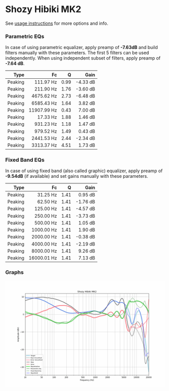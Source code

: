 # Shozy Hibiki MK2
See [usage instructions](https://github.com/jaakkopasanen/AutoEq#usage) for more options and info.

### Parametric EQs
In case of using parametric equalizer, apply preamp of **-7.63dB** and build filters manually
with these parameters. The first 5 filters can be used independently.
When using independent subset of filters, apply preamp of **-7.64 dB**.

| Type    | Fc          |    Q | Gain     |
|--------:|------------:|-----:|---------:|
| Peaking | 111.97 Hz   | 0.99 | -4.33 dB |
| Peaking | 211.90 Hz   | 1.76 | -3.60 dB |
| Peaking | 4675.62 Hz  | 2.73 | -6.48 dB |
| Peaking | 6585.43 Hz  | 1.64 | 3.82 dB  |
| Peaking | 11907.99 Hz | 0.43 | 7.00 dB  |
| Peaking | 17.33 Hz    | 1.88 | 1.46 dB  |
| Peaking | 931.23 Hz   | 1.18 | 1.47 dB  |
| Peaking | 979.52 Hz   | 1.49 | 0.43 dB  |
| Peaking | 2441.53 Hz  | 2.44 | -2.34 dB |
| Peaking | 3313.37 Hz  | 4.51 | 1.73 dB  |

### Fixed Band EQs
In case of using fixed band (also called graphic) equalizer, apply preamp of **-9.54dB**
(if available) and set gains manually with these parameters.

| Type    | Fc          |    Q | Gain     |
|--------:|------------:|-----:|---------:|
| Peaking | 31.25 Hz    | 1.41 | 0.95 dB  |
| Peaking | 62.50 Hz    | 1.41 | -1.76 dB |
| Peaking | 125.00 Hz   | 1.41 | -4.57 dB |
| Peaking | 250.00 Hz   | 1.41 | -3.73 dB |
| Peaking | 500.00 Hz   | 1.41 | 1.05 dB  |
| Peaking | 1000.00 Hz  | 1.41 | 1.90 dB  |
| Peaking | 2000.00 Hz  | 1.41 | -0.38 dB |
| Peaking | 4000.00 Hz  | 1.41 | -2.19 dB |
| Peaking | 8000.00 Hz  | 1.41 | 9.26 dB  |
| Peaking | 16000.01 Hz | 1.41 | 7.13 dB  |

### Graphs
![](./Shozy%20Hibiki%20MK2.png)